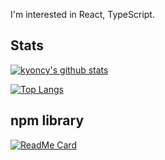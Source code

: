 I'm interested in React, TypeScript.

## Stats

[![kyoncy's github stats](https://github-readme-stats.vercel.app/api?username=kyoncy&count_private=true&show_icons=true)](https://github.com/kyoncy)

[![Top Langs](https://github-readme-stats.vercel.app/api/top-langs/?username=kyoncy&layout=compact)](https://github.com/kyoncy)

## npm library

[![ReadMe Card](https://github-readme-stats.vercel.app/api/pin/?username=kyoncy&repo=react-markdown-heading)](https://github.com/kyoncy)


<!--
**kyoncy/kyoncy** is a ✨ _special_ ✨ repository because its `README.md` (this file) appears on your GitHub profile.

Here are some ideas to get you started:

- 🔭 I’m currently working on ...
- 🌱 I’m currently learning ...
- 👯 I’m looking to collaborate on ...
- 🤔 I’m looking for help with ...
- 💬 Ask me about ...
- 📫 How to reach me: ...
- 😄 Pronouns: ...
- ⚡ Fun fact: ...
-->
